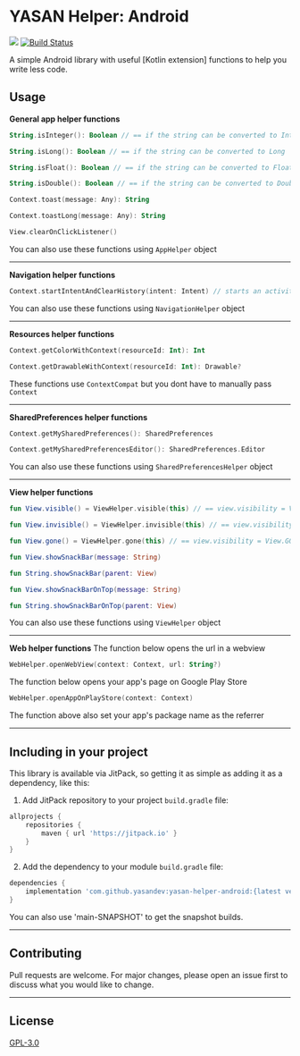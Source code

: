 # YASAN Helper: Android
[![](https://jitpack.io/v/yasandev/yasan-helper-android.svg)](https://jitpack.io/#yasandev/yasan-helper-android)  [![Build Status](https://travis-ci.com/yasandev/yasan-helper-android.svg?branch=main)](https://travis-ci.com/yasandev/yasan-helper-android)

A simple Android library with useful [Kotlin extension] functions to help you write less code.

## Usage
**General app helper functions**

```kotlin
String.isInteger(): Boolean // == if the string can be converted to Int 

String.isLong(): Boolean // == if the string can be converted to Long 

String.isFloat(): Boolean // == if the string can be converted to Float 

String.isDouble(): Boolean // == if the string can be converted to Double 

Context.toast(message: Any): String

Context.toastLong(message: Any): String

View.clearOnClickListener()
```
You can also use these functions using `AppHelper` object

---
**Navigation helper functions**
```kotlin
Context.startIntentAndClearHistory(intent: Intent) // starts an activity and clears the history
```
You can also use these functions using `NavigationHelper` object

---
**Resources helper functions**

```kotlin
Context.getColorWithContext(resourceId: Int): Int 

Context.getDrawableWithContext(resourceId: Int): Drawable?
```
These functions use `ContextCompat` but you dont have to manually pass `Context`

---
**SharedPreferences helper functions**
```kotlin
Context.getMySharedPreferences(): SharedPreferences

Context.getMySharedPreferencesEditor(): SharedPreferences.Editor
```
You can also use these functions using `SharedPreferencesHelper` object

---
**View helper functions**
```kotlin
fun View.visible() = ViewHelper.visible(this) // == view.visibility = View.VISIBLE

fun View.invisible() = ViewHelper.invisible(this) // == view.visibility = View.INVISIBLE

fun View.gone() = ViewHelper.gone(this) // == view.visibility = View.GONE

fun View.showSnackBar(message: String) 

fun String.showSnackBar(parent: View) 

fun View.showSnackBarOnTop(message: String) 

fun String.showSnackBarOnTop(parent: View)
```
You can also use these functions using `ViewHelper` object

---
**Web helper functions**
The function below opens the url in a webview
```kotlin
WebHelper.openWebView(context: Context, url: String?) 
```
The function below opens your app's page on Google Play Store
```kotlin
WebHelper.openAppOnPlayStore(context: Context) 
```
The function above also set your app's package name as the referrer

---

## Including in your project
This library is available via JitPack, so getting it as simple as adding it as a dependency, like this:

1. Add JitPack repository to your project `build.gradle` file:
```gradle
allprojects {
    repositories {
        maven { url 'https://jitpack.io' }
    }
}
```
2. Add the dependency to your module `build.gradle` file:
```gradle
dependencies {
    implementation 'com.github.yasandev:yasan-helper-android:{latest version}'
}
```

You can also use 'main-SNAPSHOT' to get the snapshot builds.

---

## Contributing
Pull requests are welcome. For major changes, please open an issue first to discuss what you would like to change.

---

## License
[GPL-3.0](https://www.gnu.org/licenses/gpl-3.0.txt)
